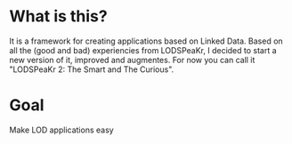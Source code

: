 # What is this?

It is a framework for creating applications based on Linked Data. Based on all the (good and bad) experiencies from LODSPeaKr, I decided to start a new version of it, improved and augmentes. For now you can call it "LODSPeaKr 2: The Smart and The Curious".

# Goal

Make LOD applications easy


